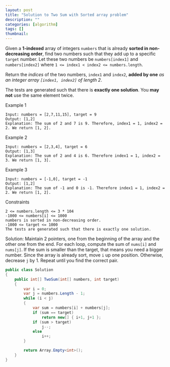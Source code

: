 ```yaml
---
layout: post
title: "Solution to Two Sum with Sorted array problem"
description: ""
categories: [algorithm]
tags: []
thumbnail: 
---
```


Given a **1-indexed** array of integers `numbers` that is already **sorted in non-decreasing
order**, find two numbers such that they add up to a specific `target` number. Let these two numbers
be `numbers[index1]` and `numbers[index2]` where `1 <= index1 < index2 <= numbers.length`.

Return the *indices* of the two numbers, `index1` and `index2`, **added by one** *as an integer
array `[index1, index2]` of length 2*.

The tests are generated such that there is **exactly one solution**. You **may not** use the same
element twice.

Example 1
```
Input: numbers = [2,7,11,15], target = 9
Output: [1,2]
Explanation: The sum of 2 and 7 is 9. Therefore, index1 = 1, index2 = 2. We return [1, 2].
```

Example 2
```
Input: numbers = [2,3,4], target = 6
Output: [1,3]
Explanation: The sum of 2 and 4 is 6. Therefore index1 = 1, index2 = 3. We return [1, 3].
```

Example 3
```
Input: numbers = [-1,0], target = -1
Output: [1,2]
Explanation: The sum of -1 and 0 is -1. Therefore index1 = 1, index2 = 2. We return [1, 2].
```

Constraints
```
2 <= numbers.length <= 3 * 104
-1000 <= numbers[i] <= 1000
numbers is sorted in non-decreasing order.
-1000 <= target <= 1000
The tests are generated such that there is exactly one solution.
```

<!-- more -->

Solution: Maintain 2 pointers, one from the beginning of the array and the other one from the end.
For each loop, compute the sum of `nums[i]` and `nums[j]`. If the sum is smaller than the target,
that means you need a bigger number. Since the array is already sort, move `i` up one position.
Otherwise, decrease `j` by 1. Repeat until you find the correct pair.

```csharp
public class Solution
{
    public int[] TwoSum(int[] numbers, int target)
    {
        var i = 0;
        var j = numbers.Length - 1;
        while (i < j)
        {
            var sum = numbers[i] + numbers[j];
            if (sum == target)
                return new[] { i+1, j+1 };
            if (sum > target)
                j--;
            else
                i++;
        }

        return Array.Empty<int>();
    }
}
```
